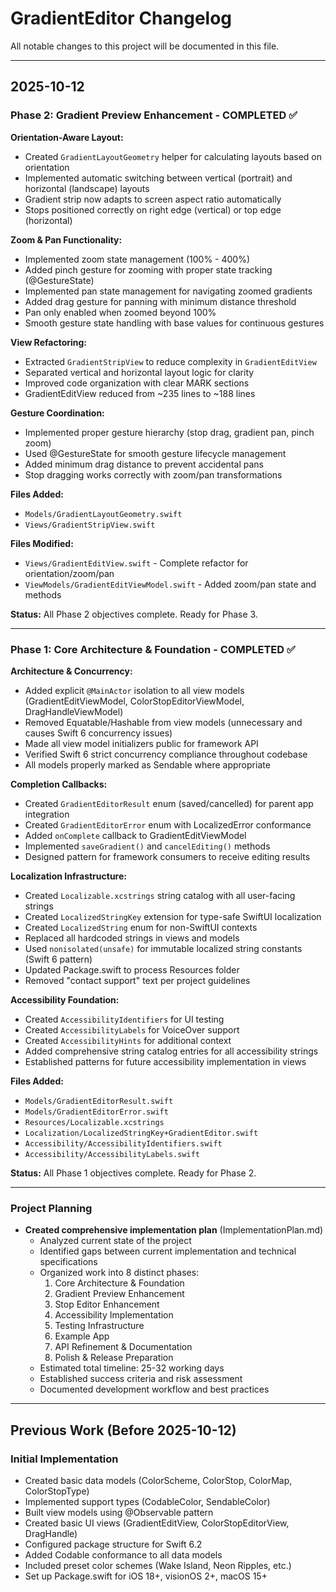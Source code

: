 # GradientEditor Changelog

All notable changes to this project will be documented in this file.

---

## 2025-10-12

### Phase 2: Gradient Preview Enhancement - COMPLETED ✅

**Orientation-Aware Layout:**
- Created `GradientLayoutGeometry` helper for calculating layouts based on orientation
- Implemented automatic switching between vertical (portrait) and horizontal (landscape) layouts
- Gradient strip now adapts to screen aspect ratio automatically
- Stops positioned correctly on right edge (vertical) or top edge (horizontal)

**Zoom & Pan Functionality:**
- Implemented zoom state management (100% - 400%)
- Added pinch gesture for zooming with proper state tracking (@GestureState)
- Implemented pan state management for navigating zoomed gradients
- Added drag gesture for panning with minimum distance threshold
- Pan only enabled when zoomed beyond 100%
- Smooth gesture state handling with base values for continuous gestures

**View Refactoring:**
- Extracted `GradientStripView` to reduce complexity in `GradientEditView`
- Separated vertical and horizontal layout logic for clarity
- Improved code organization with clear MARK sections
- GradientEditView reduced from ~235 lines to ~188 lines

**Gesture Coordination:**
- Implemented proper gesture hierarchy (stop drag, gradient pan, pinch zoom)
- Used @GestureState for smooth gesture lifecycle management
- Added minimum drag distance to prevent accidental pans
- Stop dragging works correctly with zoom/pan transformations

**Files Added:**
- `Models/GradientLayoutGeometry.swift`
- `Views/GradientStripView.swift`

**Files Modified:**
- `Views/GradientEditView.swift` - Complete refactor for orientation/zoom/pan
- `ViewModels/GradientEditViewModel.swift` - Added zoom/pan state and methods

**Status:** All Phase 2 objectives complete. Ready for Phase 3.

---

### Phase 1: Core Architecture & Foundation - COMPLETED ✅

**Architecture & Concurrency:**
- Added explicit `@MainActor` isolation to all view models (GradientEditViewModel, ColorStopEditorViewModel, DragHandleViewModel)
- Removed Equatable/Hashable from view models (unnecessary and causes Swift 6 concurrency issues)
- Made all view model initializers public for framework API
- Verified Swift 6 strict concurrency compliance throughout codebase
- All models properly marked as Sendable where appropriate

**Completion Callbacks:**
- Created `GradientEditorResult` enum (saved/cancelled) for parent app integration
- Created `GradientEditorError` enum with LocalizedError conformance
- Added `onComplete` callback to GradientEditViewModel
- Implemented `saveGradient()` and `cancelEditing()` methods
- Designed pattern for framework consumers to receive editing results

**Localization Infrastructure:**
- Created `Localizable.xcstrings` string catalog with all user-facing strings
- Created `LocalizedStringKey` extension for type-safe SwiftUI localization
- Created `LocalizedString` enum for non-SwiftUI contexts
- Replaced all hardcoded strings in views and models
- Used `nonisolated(unsafe)` for immutable localized string constants (Swift 6 pattern)
- Updated Package.swift to process Resources folder
- Removed "contact support" text per project guidelines

**Accessibility Foundation:**
- Created `AccessibilityIdentifiers` for UI testing
- Created `AccessibilityLabels` for VoiceOver support
- Created `AccessibilityHints` for additional context
- Added comprehensive string catalog entries for all accessibility strings
- Established patterns for future accessibility implementation in views

**Files Added:**
- `Models/GradientEditorResult.swift`
- `Models/GradientEditorError.swift`
- `Resources/Localizable.xcstrings`
- `Localization/LocalizedStringKey+GradientEditor.swift`
- `Accessibility/AccessibilityIdentifiers.swift`
- `Accessibility/AccessibilityLabels.swift`

**Status:** All Phase 1 objectives complete. Ready for Phase 2.

---

### Project Planning
- **Created comprehensive implementation plan** (ImplementationPlan.md)
  - Analyzed current state of the project
  - Identified gaps between current implementation and technical specifications
  - Organized work into 8 distinct phases:
    1. Core Architecture & Foundation
    2. Gradient Preview Enhancement
    3. Stop Editor Enhancement
    4. Accessibility Implementation
    5. Testing Infrastructure
    6. Example App
    7. API Refinement & Documentation
    8. Polish & Release Preparation
  - Estimated total timeline: 25-32 working days
  - Established success criteria and risk assessment
  - Documented development workflow and best practices

---

## Previous Work (Before 2025-10-12)

### Initial Implementation
- Created basic data models (ColorScheme, ColorStop, ColorMap, ColorStopType)
- Implemented support types (CodableColor, SendableColor)
- Built view models using @Observable pattern
- Created basic UI views (GradientEditView, ColorStopEditorView, DragHandle)
- Configured package structure for Swift 6.2
- Added Codable conformance to all data models
- Included preset color schemes (Wake Island, Neon Ripples, etc.)
- Set up Package.swift for iOS 18+, visionOS 2+, macOS 15+
